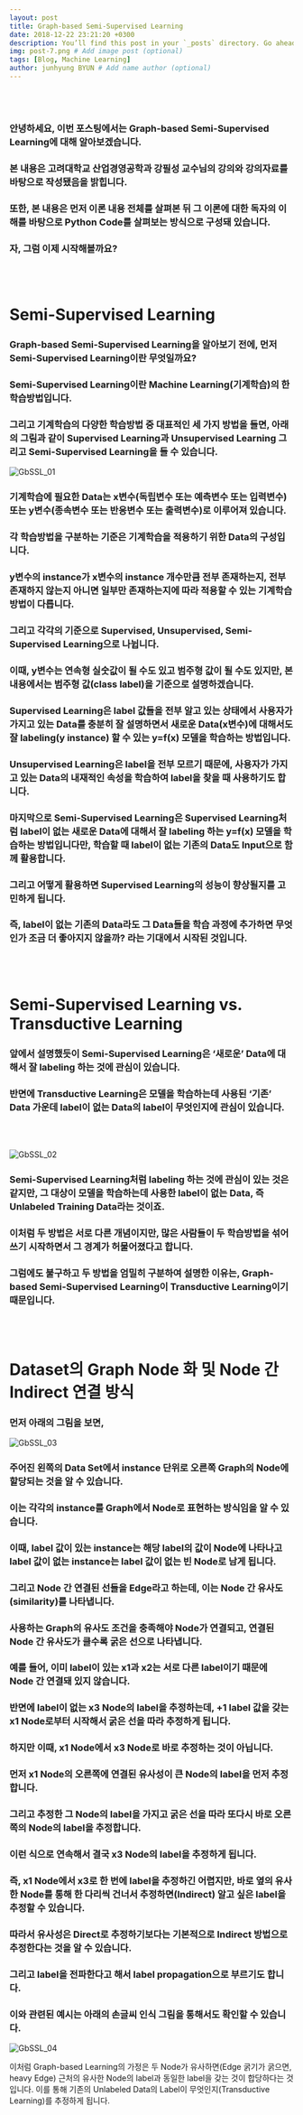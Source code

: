 ```yaml
---
layout: post
title: Graph-based Semi-Supervised Learning
date: 2018-12-22 23:21:20 +0300
description: You’ll find this post in your `_posts` directory. Go ahead and edit it and re-build the site to see your changes. # Add post description (optional)
img: post-7.png # Add image post (optional)
tags: [Blog, Machine Learning]
author: junhyung BYUN # Add name author (optional)
---
```

<br/>
<br/>

### 안녕하세요, 이번 포스팅에서는 Graph-based Semi-Supervised Learning에 대해 알아보겠습니다.

### 본 내용은 고려대학교 산업경영공학과 강필성 교수님의 강의와 강의자료를 바탕으로 작성됐음을 밝힙니다. 

### 또한, 본 내용은 먼저 이론 내용 전체를 살펴본 뒤 그 이론에 대한 독자의 이해를 바탕으로 Python Code를 살펴보는 방식으로 구성돼 있습니다. 

### 자, 그럼 이제 시작해볼까요?

<br/>
<br/>

# Semi-Supervised Learning

### Graph-based Semi-Supervised Learning을 알아보기 전에, 먼저 Semi-Supervised Learning이란 무엇일까요?

### Semi-Supervised Learning이란 Machine Learning(기계학습)의 한 학습방법입니다. 

### 그리고 기계학습의 다양한 학습방법 중 대표적인 세 가지 방법을 들면, 아래의 그림과 같이 Supervised Learning과 Unsupervised Learning 그리고 Semi-Supervised Learning을 들 수 있습니다. 


![GbSSL_01]({{site.baseurl}}/assets/img/GbSSL_01.png)


### 기계학습에 필요한 Data는 x변수(독립변수 또는 예측변수 또는 입력변수) 또는 y변수(종속변수 또는 반응변수 또는 출력변수)로 이루어져 있습니다. 

### 각 학습방법을 구분하는 기준은 기계학습을 적용하기 위한 Data의 구성입니다. 

### y변수의 instance가 x변수의 instance 개수만큼 전부 존재하는지, 전부 존재하지 않는지 아니면 일부만 존재하는지에 따라 적용할 수 있는 기계학습 방법이 다릅니다. 

### 그리고 각각의 기준으로 Supervised, Unsupervised, Semi-Supervised Learning으로 나뉩니다. 

### 이때, y변수는 연속형 실숫값이 될 수도 있고 범주형 값이 될 수도 있지만, 본 내용에서는 범주형 값(class label)을 기준으로 설명하겠습니다.

### Supervised Learning은 label 값들을 전부 알고 있는 상태에서 사용자가 가지고 있는 Data를 충분히 잘 설명하면서 새로운 Data(x변수)에 대해서도 잘 labeling(y instance) 할 수 있는 y=f(x) 모델을 학습하는 방법입니다.

### Unsupervised Learning은 label을 전부 모르기 때문에, 사용자가 가지고 있는 Data의 내재적인 속성을 학습하여 label을 찾을 때 사용하기도 합니다. 

### 마지막으로 Semi-Supervised Learning은 Supervised Learning처럼 label이 없는 새로운 Data에 대해서 잘 labeling 하는 y=f(x) 모델을 학습하는 방법입니다만, 학습할 때 label이 없는 기존의 Data도 Input으로 함께 활용합니다. 

### 그리고 어떻게 활용하면 Supervised Learning의 성능이 향상될지를 고민하게 됩니다. 

### 즉, label이 없는 기존의 Data라도 그 Data들을 학습 과정에 추가하면 무엇인가 조금 더 좋아지지 않을까? 라는 기대에서 시작된 것입니다.

<br/>
<br/>

# Semi-Supervised Learning vs. Transductive Learning

### 앞에서 설명했듯이 Semi-Supervised Learning은 ‘새로운’ Data에 대해서 잘 labeling 하는 것에 관심이 있습니다. 

### 반면에 Transductive Learning은 모델을 학습하는데 사용된 ‘기존’ Data 가운데 label이 없는 Data의 label이 무엇인지에 관심이 있습니다.
<br/>
<br/>

![GbSSL_02]({{site.baseurl}}/assets/img/GbSSL_02.png)
<br/>

### Semi-Supervised Learning처럼 labeling 하는 것에 관심이 있는 것은 같지만, 그 대상이 모델을 학습하는데 사용한 label이 없는 Data, 즉 Unlabeled Training Data라는 것이죠. 

### 이처럼 두 방법은 서로 다른 개념이지만, 많은 사람들이 두 학습방법을 섞어 쓰기 시작하면서 그 경계가 허물어졌다고 합니다. 

### 그럼에도 불구하고 두 방법을 엄밀히 구분하여 설명한 이유는, Graph-based Semi-Supervised Learning이 Transductive Learning이기 때문입니다.

<br/>
<br/>

# Dataset의 Graph Node 화 및 Node 간 Indirect 연결 방식

### 먼저 아래의 그림을 보면,

![GbSSL_03]({{site.baseurl}}/assets/img/GbSSL_03.png)

### 주어진 왼쪽의 Data Set에서 instance 단위로 오른쪽 Graph의 Node에 할당되는 것을 알 수 있습니다. 

### 이는 각각의 instance를 Graph에서 Node로 표현하는 방식임을 알 수 있습니다. 

### 이때, label 값이 있는 instance는 해당 label의 값이 Node에 나타나고 label 값이 없는 instance는 label 값이 없는 빈 Node로 남게 됩니다. 

### 그리고 Node 간 연결된 선들을 Edge라고 하는데, 이는 Node 간 유사도(similarity)를 나타냅니다. 

### 사용하는 Graph의 유사도 조건을 충족해야 Node가 연결되고, 연결된 Node 간 유사도가 클수록 굵은 선으로 나타냅니다. 

### 예를 들어, 이미 label이 있는 x1과 x2는 서로 다른 label이기 때문에 Node 간 연결돼 있지 않습니다. 

### 반면에 label이 없는 x3 Node의 label을 추정하는데, +1 label 값을 갖는 x1 Node로부터 시작해서 굵은 선을 따라 추정하게 됩니다. 

### 하지만 이때, x1 Node에서 x3 Node로 바로 추정하는 것이 아닙니다.

### 먼저 x1 Node의 오른쪽에 연결된 유사성이 큰 Node의 label을 먼저 추정합니다. 

### 그리고 추정한 그 Node의 label을 가지고 굵은 선을 따라 또다시 바로 오른쪽의 Node의 label을 추정합니다.

### 이런 식으로 연속해서 결국 x3 Node의 label을 추정하게 됩니다. 

### 즉, x1 Node에서 x3로 한 번에 label을 추정하긴 어렵지만, 바로 옆의 유사한 Node를 통해 한 다리씩 건너서 추정하면(Indirect) 알고 싶은 label을 추정할 수 있습니다. 

### 따라서 유사성은 Direct로 추정하기보다는 기본적으로 Indirect 방법으로 추정한다는 것을 알 수 있습니다. 

### 그리고 label을 전파한다고 해서 label propagation으로 부르기도 합니다. 

### 이와 관련된 예시는 아래의 손글씨 인식 그림을 통해서도 확인할 수 있습니다.

![GbSSL_04]({{site.baseurl}}/assets/img/GbSSL_04.png)

이처럼 Graph-based Learning의 가정은 두 Node가 유사하면(Edge 굵기가 굵으면, heavy Edge) 근처의 유사한 Node의 label과 동일한 label을 갖는 것이 합당하다는 것입니다. 이를 통해 기존의 Unlabeled Data의 Label이 무엇인지(Transductive Learning)를 추정하게 됩니다. 
